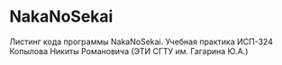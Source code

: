 # NakaNoSekai
Листинг кода программы NakaNoSekai. Учебная практика ИСП-324 Копылова Никиты Романовича (ЭТИ СГТУ им. Гагарина Ю.А.)
